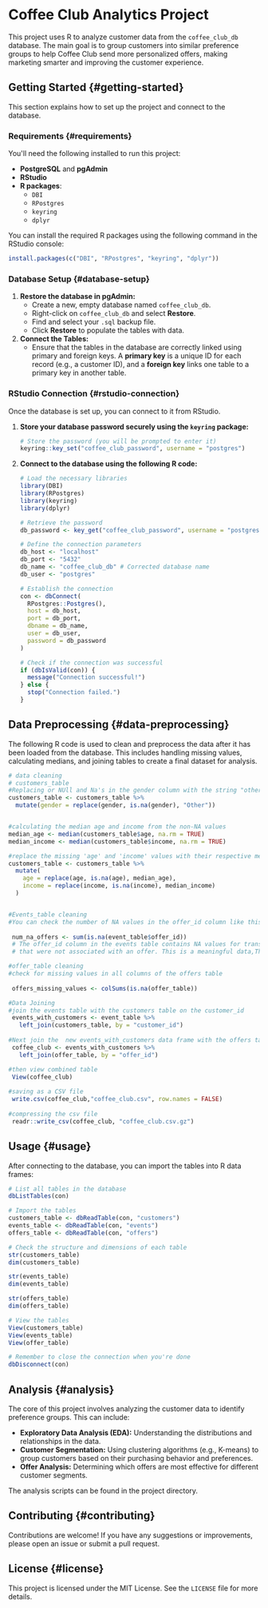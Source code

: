 # Coffee Club Analytics Project

This project uses R to analyze customer data from the `coffee_club_db` database. The main goal is to group customers into similar preference groups to help Coffee Club send more personalized offers, making marketing smarter and improving the customer experience.



## Getting Started {#getting-started}

This section explains how to set up the project and connect to the database.

### Requirements {#requirements}

You'll need the following installed to run this project:

-   **PostgreSQL** and **pgAdmin**
-   **RStudio**
-   **R packages**:
    -   `DBI`
    -   `RPostgres`
    -   `keyring`
    -   `dplyr`

You can install the required R packages using the following command in the RStudio console:

``` r
install.packages(c("DBI", "RPostgres", "keyring", "dplyr"))
```

### Database Setup {#database-setup}

1.  **Restore the database in pgAdmin:**
    -   Create a new, empty database named `coffee_club_db`.
    -   Right-click on `coffee_club_db` and select **Restore**.
    -   Find and select your `.sql` backup file.
    -   Click **Restore** to populate the tables with data.
2.  **Connect the Tables:**
    -   Ensure that the tables in the database are correctly linked using primary and foreign keys. A **primary key** is a unique ID for each record (e.g., a customer ID), and a **foreign key** links one table to a primary key in another table.

### RStudio Connection {#rstudio-connection}

Once the database is set up, you can connect to it from RStudio.

1.  **Store your database password securely using the `keyring` package:**

    ``` r
    # Store the password (you will be prompted to enter it)
    keyring::key_set("coffee_club_password", username = "postgres")
    ```

2.  **Connect to the database using the following R code:**

    ``` r
    # Load the necessary libraries
    library(DBI)
    library(RPostgres)
    library(keyring)
    library(dplyr)

    # Retrieve the password
    db_password <- key_get("coffee_club_password", username = "postgres")

    # Define the connection parameters
    db_host <- "localhost"
    db_port <- "5432"
    db_name <- "coffee_club_db" # Corrected database name
    db_user <- "postgres"

    # Establish the connection
    con <- dbConnect(
      RPostgres::Postgres(),
      host = db_host,
      port = db_port,
      dbname = db_name,
      user = db_user,
      password = db_password
    )

    # Check if the connection was successful
    if (dbIsValid(con)) {
      message("Connection successful!")
    } else {
      stop("Connection failed.")
    }
    ```

## Data Preprocessing {#data-preprocessing}

The following R code is used to clean and preprocess the data after it has been loaded from the database. This includes handling missing values, calculating medians, and joining tables to create a final dataset for analysis.

```r
# data cleaning
# customers_table 
#Replacing or NUll and Na's in the gender column with the string "others"
customers_table <- customers_table %>%
  mutate(gender = replace(gender, is.na(gender), "Other"))


#calculating the median age and income from the non-NA values
median_age <- median(customers_table$age, na.rm = TRUE)
median_income <- median(customers_table$income, na.rm = TRUE)

#replace the missing 'age' and 'income' values with their respective medians
customers_table <- customers_table %>%
  mutate(
    age = replace(age, is.na(age), median_age),
    income = replace(income, is.na(income), median_income)
  )


#Events_table cleaning
#You can check the number of NA values in the offer_id column like this
 
 num_na_offers <- sum(is.na(event_table$offer_id))
 # The offer_id column in the events table contains NA values for transactions
 # that were not associated with an offer. This is a meaningful data,Therefore, we will not change these values.

#offer_table cleaning
#check for missing values in all columns of the offers table
   
 offers_missing_values <- colSums(is.na(offer_table))

#Data Joining
#join the events table with the customers table on the customer_id
 events_with_customers <- event_table %>%
   left_join(customers_table, by = "customer_id")
 
#Next join the  new events_with_customers data frame with the offers table
 coffee_club <- events_with_customers %>%
   left_join(offer_table, by = "offer_id")

#then view combined table
 View(coffee_club)
 
#saving as a CSV file
 write.csv(coffee_club,"coffee_club.csv", row.names = FALSE)
 
#compressing the csv file
 readr::write_csv(coffee_club, "coffee_club.csv.gz")
```

## Usage {#usage}

After connecting to the database, you can import the tables into R data frames:

``` r
# List all tables in the database
dbListTables(con)

# Import the tables
customers_table <- dbReadTable(con, "customers")
events_table <- dbReadTable(con, "events")
offers_table <- dbReadTable(con, "offers")

# Check the structure and dimensions of each table
str(customers_table)
dim(customers_table)

str(events_table)
dim(events_table)

str(offers_table)
dim(offers_table)

# View the tables
View(customers_table)
View(events_table)
View(offer_table)

# Remember to close the connection when you're done
dbDisconnect(con)
```

## Analysis {#analysis}

The core of this project involves analyzing the customer data to identify preference groups. This can include:

-   **Exploratory Data Analysis (EDA):** Understanding the distributions and relationships in the data.
-   **Customer Segmentation:** Using clustering algorithms (e.g., K-means) to group customers based on their purchasing behavior and preferences.
-   **Offer Analysis:** Determining which offers are most effective for different customer segments.

The analysis scripts can be found in the project directory.

## Contributing {#contributing}

Contributions are welcome! If you have any suggestions or improvements, please open an issue or submit a pull request.

## License {#license}

This project is licensed under the MIT License. See the `LICENSE` file for more details.
